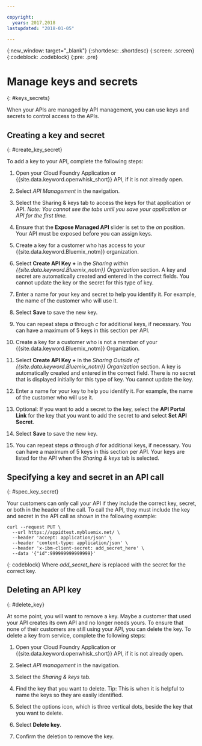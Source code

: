 ```yaml
---

copyright:
  years: 2017,2018
lastupdated: "2018-01-05"

---
```



{:new_window: target="_blank"}
{:shortdesc: .shortdesc}
{:screen: .screen}
{:codeblock: .codeblock}
{:pre: .pre}

# Manage keys and secrets
{: #keys_secrets}

When your APIs are managed by API management, you can use keys and secrets to control access to the APIs.

## Creating a key and secret
{: #create_key_secret}

To add a key to your API, complete the following steps:

1. Open your Cloud Foundry Application or {{site.data.keyword.openwhisk_short}} API, if it is not already open.

2. Select *API Management* in the navigation.

3. Select the Sharing & keys tab to access the keys for that application or API. *Note: You cannot see the tabs until you save your application or API for the first time.*

4. Ensure that the **Expose Managed API** slider is set to the *on* position. Your API must be exposed before you can assign keys.

5. Create a key for a customer who has access to your {{site.data.keyword.Bluemix_notm}} organization.
  1. Select **Create API Key +** in the *Sharing within {{site.data.keyword.Bluemix_notm}} Organization* section. A key and secret are automatically created and entered in the correct fields. You cannot update the key or the secret for this type of key. 
  2. Enter a name for your key and secret to help you identify it. For example, the name of the customer who will use it.
  3. Select **Save** to save the new key.
  4. You can repeat steps *a* through *c* for additional keys, if necessary. You can have a maximum of 5 keys in this section per API.

6. Create a key for a customer who is not a member of your {{site.data.keyword.Bluemix_notm}} Organization.
  1. Select **Create API Key +** in the *Sharing Outside of {{site.data.keyword.Bluemix_notm}} Organization* section. A key is automatically created and entered in the correct field. There is no secret that is displayed initially for this type of key. You cannot update the key. 
  2. Enter a name for your key to help you identify it. For example, the name of the customer who will use it.
  3. Optional: If you want to add a secret to the key, select the **API Portal Link** for the key that you want to add the secret to and select **Set API Secret**.
  4. Select **Save** to save the new key.
  5. You can repeat steps *a* through *d* for additional keys, if necessary. You can have a maximum of 5 keys in this section per API.
Your keys are listed for the API when the *Sharing & keys* tab is selected.

## Specifying a key and secret in an API call
{: #spec_key_secret}

Your customers can only call your API if they include the correct key, secret, or both in the header of the call. To call the API, they must include the key and secret in the API call as shown in the following example:
```
curl --request PUT \
  --url https://appidtest.mybluemix.net/ \
  --header 'accept: application/json' \
  --header 'content-type: application/json' \
  --header 'x-ibm-client-secret: add_secret_here' \
  --data '{"id":999999999999999}'
```
{: codeblock}
Where *add_secret_here* is replaced with the secret for the correct key. 

## Deleting an API key
{: #delete_key}

At some point, you will want to remove a key. Maybe a customer that used your API creates its own API and no longer needs yours. To ensure that none of their customers are still using your API, you can delete the key. To delete a key from service, complete the following steps:

1. Open your Cloud Foundry Application or {{site.data.keyword.openwhisk_short}} API, if it is not already open.

2. Select *API management* in the navigation.

3. Select the *Sharing & keys* tab.

4. Find the key that you want to delete. Tip: This is when it is helpful to name the keys so they are easily identified.

5. Select the options icon, which is three vertical dots, beside the key that you want to delete. 

6. Select **Delete key**.

7. Confirm the deletion to remove the key.
